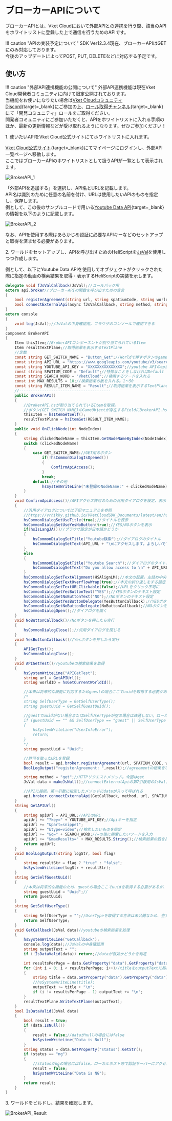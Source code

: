 # ブローカーAPIについて

ブローカーAPIとは、Vket Cloudにおいて外部APIとの連携を行う際、該当のAPIをホワイトリストに登録した上で通信を行うためのAPIです。

!!! caution "APIの実装予定について"
    SDK Ver12.3.4現在、ブローカーAPIはGETにのみ対応しております。<br>
    今後のアップデートによってPOST, PUT, DELETEなどに対応する予定です。

## 使い方

!!! caution "外部API連携機能の公開について"
    外部API連携機能は現在Vket Cloud開発者コミュニティに向けて限定公開されております。<br>
    当機能をお使いになりたい場合は[Vket CloudコミュニティDiscord](https://discord.com/invite/vsFDNTKdNZ){target=_blank}にご参加の上、[ロール取得チャンネル](https://discord.com/channels/900943744575103017/1178589689393975317){target=_blank}にて「開発コミュニティ」ロールをご取得ください。<br>
    開発者コミュニティにご参加いただくと、APIをホワイトリストに入れる手順のほか、最新の更新情報などが受け取れるようになります。ぜひご参加ください！

1\. 使いたいAPIをVket Cloud公式サイトにてホワイトリストに入れます。

[Vket Cloud公式サイト](https://cloud.vket.com/){target=_blank}にてマイページにログインし、外部API一覧ページへ移動します。<br>
ここではブローカーAPIのホワイトリストとして扱うAPIが一覧として表示されます。

![BrokerAPI_1](img/BrokerAPI_1.jpg)

「外部APIを追加する」を選択し、API名とURLを記載します。<br>
API名は識別のために任意の名前を付け、URLは使用したいAPIのものを指定し、保存します。<br>
例として、この後のサンプルコードで用いる[Youtube Data API](https://developers.google.com/youtube/v3/getting-started?hl=ja){target=_blank}の情報を以下のように記載します。

![BrokerAPI_2](img/BrokerAPI_2.jpg)

なお、APIを使用する際はあらかじめ認証に必要なAPIキーなどのセットアップと取得を済ませる必要があります。

2\. ワールドをセットアップし、APIを呼び出すためのHeliScriptを[JsVal](JsVal.md)を使用しつつ作成します。

例として、以下にYoutube Data APIを使用してオブジェクトがクリックされた際に指定の動画の検索結果を取得・表示するHeliScriptの実装を示します。

```c#
delegate void fJsValCallback(JsVal);//コールバック用
extern api.broker//ブローカーAPIの関数を呼び出すための宣言
{
    bool registerAgreement(string url, string spatiumCode, string worldCode, string guestUuid);
    bool connectExternalApi(async fJsValCallback, string method, string url, string spatiumCode, string worldCode, string guestUuid, JsVal data);
}
extern console
{
    void log(JsVal);//JsValの中身確認用。ブラウザのコンソールで確認できる
}
component BrokerAPI
{
    Item thisItem;//BrokerAPIコンポーネントが割り当てられているItem
    Item resultTextPlane;//取得結果を表示するTextPlane
    //定数
    const string GET_SWITCH_NAME = "Button_Get";//Worldで押すボタンのgameObject名を入れる
    const string API_URL = "https://www.googleapis.com/youtube/v3/search";//アクセス許可に表示するURL兼疎通URL
    const string YOUTUBE_API_KEY = "XXXXXXXXXXXXXXX";//youtube APIのapiキーを入れる
    const string SPATIUM_CODE = "Default";//特殊なことをしなければDefault
    const string SEARCH_WORD = "VketCloud";//検索するワードを入れる
    const int MAX_RESULTS = 10;//検索結果の数を入れる。1～50
    const string RESULT_ITEM_NAME = "Result";//取得結果を表示するTextPlaneの名前。12.3だとFontSize大きくすると文字化けし易い
    //----------------------------------------
    public BrokerAPI()
    {
        //BrokerAPI.hsが割り当てられているItemを取得。
        //ボタン(GET_SWITCH_NAME)のGameObjectが存在するFieldにBrokerAPI.hsのHEOScriptを割り当てる必要がある。
        thisItem = hsItemGetSelf();
        resultTextPlane = hsItemGet(RESULT_ITEM_NAME);
    }
    public void OnClickNode(int NodeIndex)
    {
        string clickedNodeName = thisItem.GetNodeNameByIndex(NodeIndex);//クリックされたノードの名前を取得
        switch (clickedNodeName)
        {
            case GET_SWITCH_NAME://GET用のボタン
                if(!hsCommonDialogIsOpened())
                {
                    ComfirmApiAccess();
                }
                break;
            default://その他
                hsSystemWriteLine("未登録のNodeName:" + clickedNodeName);
        }
    }
    void ComfirmApiAccess()//APIアクセス許可のための汎用ダイアログを設定、表示する
    {
        //汎用ダイアログについては下記マニュアルを参照
        //https://vrhikky.github.io/VketCloudSDK_Documents/latest/en/hs/hs_system_function_commondialog.html#hscommondialogsettitle
        hsCommonDialogSetUseTitle(true);//タイトルを表示
        hsCommonDialogSetUseYesNoButton(true);//YES/NOボタンを表示
        if(hsIsLangJA())//ブラウザ設定が日本語かどうか
        {
            hsCommonDialogSetTitle("Youtube検索");//ダイアログのタイトル
            hsCommonDialogSetText(API_URL + "\nにアクセスします。よろしいですか?");//ダイアログの本文
        }
        else
        {
            hsCommonDialogSetTitle("Youtube Search");//ダイアログのタイトル
            hsCommonDialogSetText("Do you allow access to \n" + API_URL);//ダイアログの本文
        }
        hsCommonDialogSetTextAlignment(HSAlignLM);//本文の配置。左詰め中央表示
        hsCommonDialogSetTextOverflowWrap(true);//本文の折り返しをする設定
        hsCommonDialogSetTextURLClickable(false);//URLをクリック不可に
        hsCommonDialogSetYesButtonText("YES");//YESボタンのテキスト設定
        hsCommonDialogSetNoButtonText("NO");//NOボタンのテキスト設定
        hsCommonDialogSetYesButtonDelegate(YesButtonCallback);//YESボタンを押したらNoButtonCallbckを実行
        hsCommonDialogSetNoButtonDelegate(NoButtonCallback);//NOボタンを押したらNoButtonCallbckを実行
        hsCommonDialogOpen();//ダイアログを開く
    }
    void NoButtonCallback()//Noボタンを押したら実行
    {
        hsCommonDialogClose();//汎用ダイアログを閉じる
    }
    void YesButtonCallback()//Yesボタンを押したら実行
    {
        APIGetTest();
        hsCommonDialogClose();
    }
    void APIGetTest()//youtubeの検索結果を取得
    {
        hsSystemWriteLine("APIGetTest");
        string url = GetAPIUrl();
        string worldID = hsGetCurrentWorldId();

        //本来は将来的な機能に対応するためguestの場合ここでuuidを取得する必要があるが、現在はuuidを固定値として設定
        /*
        string SelfUserType = GetSelfUserType();
        string guestUuid = GetSelfGuestUuid();

        //guestでuuidがない場合またはSelfUserTypeが空の場合は疎通しない。ローカルホストでの動作確認では起こり得る。
        if (guestUuid == "" && SelfUserType == "guest" || SelfUserType == "")
        {
            hsSystemWriteLine("UserInfoError");
            return;
        }
        */
        string guestUuid = "Uuid";

        //許可を取ったURLを登録
        bool result = api.broker.registerAgreement(url, SPATIUM_CODE, worldID, guestUuid);
        BoolLogOutput("registerAgreement: ",result);//agreementの結果をlogで確認

        string method = "get";//HTTPリクエストメソッド。今回はget
        JsVal data = makeJsNull();//connectExternalApiの第7引数用のJsVal。getの場合はnullでよい

        //APIに接続。第一引数に指定したメソッドにdataが入って呼ばれる
        api.broker.connectExternalApi(GetCallback, method, url, SPATIUM_CODE, worldID, guestUuid, data);
    }
    string GetAPIUrl()
    {
        string apiUrl = API_URL;//APIのURL
        apiUrl += "?key=" + YOUTUBE_API_KEY;//Apiキーを指定
        apiUrl += "&part=snippet";
        apiUrl += "&type=video";//検索したいものを指定
        apiUrl += "&q=" + SEARCH_WORD;//=の後に検索したいワードを入力
        apiUrl += "&maxResults=" + MAX_RESULTS.String();//検索結果の数を指定
        return apiUrl;
    }
    void BoolLogOutput(string logStr, bool flag)
    {
        string resultStr = flag ? "true" : "false";
        hsSystemWriteLine(logStr + resultStr);
    }
    string GetSelfGuestUuid()
    {
        //本来は将来的な機能のため、guestの場合ここでuuidを取得する必要があるが、現在はuuidを固定値として設定
        string guestUuid = "Uuid";//
        return guestUuid;
    }
    string GetSelfUserType()
    {
        string SelfUserType = "";//UserTypeを取得する方法は未公開なため、空文字を設定
        return SelfUserType;
    }
    void GetCallback(JsVal data)//youtubeの検索結果を処理
    {
        hsSystemWriteLine("GetCallback");
        console.log(data);//JsValの中身確認用
        string outputText = "";
        if (!IsDataValid(data)) return;//dataが有効かどうかを判定

        int resultsPerPage = data.GetProperty("data").GetProperty("data").GetProperty("pageInfo").GetProperty("resultsPerPage").GetNum();//結果の数を取得
        for (int i = 0; i < resultsPerPage; i++)//titleをoutputTextに格納
        {
            string title = data.GetProperty("data").GetProperty("data").GetProperty("items").At(i).GetProperty("snippet").GetProperty("title").GetStr();
            //hsSystemWriteLine(title);
            outputText += title + "\n";
            if (i != resultsPerPage - 1) outputText += "\n";
        }
        resultTextPlane.WriteTextPlane(outputText);
    }
    bool IsDataValid(JsVal data)
    {
        bool result = true;
        if (data.IsNull())
        {
            result = false;//dataがnullの場合にはfalse
            hsSystemWriteLine("Data is Null");
        } 
        string status = data.GetProperty("status").GetStr();
        if (status == "ng")
        {
            //statusがngの場合にはfalse。ローカルホスト等で認証サーバーにアクセスできない場合に起こる
            result = false;
            hsSystemWriteLine("Data is NG");
        }
        return result;
    }
}
```

3\. ワールドをビルドし、結果を確認します。

![BrokerAPI_Result](img/BrokerAPI_Result.gif)
